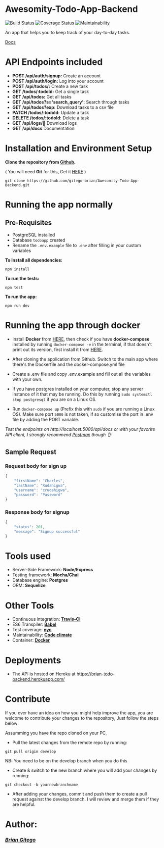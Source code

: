 # Awesomity-Todo-App-Backend

[![Build Status](https://travis-ci.org/gitego-brian/Awesomity-Todo-App-Backend.svg?branch=develop)](https://travis-ci.org/gitego-brian/Awesomity-Todo-App-Backend) [![Coverage Status](https://coveralls.io/repos/github/gitego-brian/Awesomity-Todo-App-Backend/badge.svg?branch=develop)](https://coveralls.io/github/gitego-brian/Awesomity-Todo-App-Backend?branch=develop) [![Maintainability](https://api.codeclimate.com/v1/badges/72325ad3c4bfaceb1b1f/maintainability)](https://codeclimate.com/github/gitego-brian/Awesomity-Todo-App-Backend/maintainability)

An app that helps you to keep track of your day-to-day tasks.

[Docs](https://brian-todo-backend.herokuapp.com/api/docs)

# API Endpoints included

- **POST /api/auth/signup:** Create an account
- **POST /api/auth/login:** Log into your account
- **POST /api/todos/:** Create a new task
- **GET /todos/:todoId:** Get a single task
- **GET /api/todos:** Get all tasks
- **GET /api/todos?s='search_query':** Search through tasks
- **GET /api/todos?exp:** Download tasks to a csv file
- **PATCH /todos/:todoId:** Update a task
- **DELETE /todos/:todoId:** Delete a task
- **GET /api/logs/:key:** Download logs
- **GET /api/docs** Documentation

# Installation and Environment Setup

**Clone the repository from [Github](https://github.com/gitego-brian/Awesomity-Todo-App-Backend).**

( You will need **Git** for this, Get it [HERE](https://git-scm.com/book/en/v2/Getting-Started-Installing-Git) )

```
git clone https://github.com/gitego-brian/Awesomity-Todo-App-Backend.git
```

# Running the app normally

## Pre-Requisites

- PostgreSQL installed
- Database `todoapp` created
- Rename the `.env.example` file to `.env` after filling in your custom variables

**To Install all dependencies:**

```
npm install
```

**To run the tests:**

```
npm test
```

**To run the app:**

```
npm run dev
```

# Running the app through docker

- Install **Docker** from [HERE](https://docs.docker.com/get-docker/), then check if you have **docker-compose** installed by running `docker-compose -v` in the terminal, if that doesn't print out its version, first install it from [HERE](https://docs.docker.com/compose/install/).
- After cloning the application from Github. Switch to the main app where there's the Dockerfile and the docker-compose.yml file
- Create a .env file and copy .env.example and fill out all the variables with your own.
- If you have postgres installed on your computer, stop any server instance of it that may be running. Do this by running `sudo systemctl stop postgresql` if you are on a Linux OS.

- Run `docker-compose up` (Prefix this with `sudo` if you are running a Linux OS). Make sure port `5000` is not taken, if so customise the port in .env file by adding the PORT variable.

_Test the endpoints on http://localhost:5000/api/docs or with your favorite API client, I strongly recommend [Postman](https://www.getpostman.com/) though :ok_hand:_

## Sample Request

### Request body for sign up

```js
{
    "firstName": "Charles",
    "lastName": "Rudahigwa",
    "username": "crudahigwa",
    "password": "Password"
}
```

### Response body for signup

```js
{
    "status": 201,
    "message": "Signup successful"
}
```

# Tools used

- Server-Side Framework: **Node/Express**
- Testing framework: **Mocha/Chai**
- Database engine: **Postgres**
- ORM: **Sequelize**

# Other Tools

- Continuous integration: **[Travis-Ci](travis-ci.org)**
- ES6 Transpiler: **[Babel](babeljs.io)**
- Test coverage: **[nyc](https://www.npmjs.com/package/nyc)**
- Maintainability: **[Code climate](https://codeclimate.com)**
- Container: **[Docker](https://docker.com)**

# Deployments

- The API is hosted on Heroku at https://brian-todo-backend.herokuapp.com/

# Contribute

If you ever have an idea on how you might help improve the app, you are welcome to contribute your changes to the repository, Just follow the steps below:

Assumming you have the repo cloned on your PC,

- Pull the latest changes from the remote repo by running:

```
git pull origin develop
```

NB: You need to be on the develop branch when you do this

- Create & switch to the new branch where you will add your changes by running:

```
git checkout -b yournewbranchname
```

- After adding your changes, commit and push them to create a pull request against the develop branch. I will review and merge them if they are helpful.

# Author:

### _[Brian Gitego](https://github.com/gitego-brian)_
